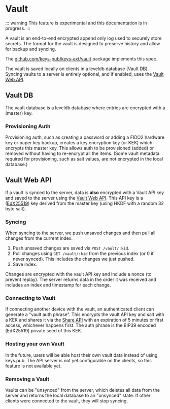 # Vault

::: warning
This feature is experimental and this documentation is in progress.
:::

A vault is an end-to-end encrypted append only log used to securely store secrets.
The format for the vault is designed to preserve history and allow for backup and syncing.

The [github.com/keys-pub/keys-ext/vault](https://pkg.go.dev/github.com/keys-pub/keys-ext/vault) package implements this spec.

The vault is saved locally on clients in a leveldb database (Vault DB).
Syncing vaults to a server is entirely optional, and if enabled, uses the [Vault Web API](/docs/restapi/vault.md).

## Vault DB

The vault database is a leveldb database where entries are encrypted with a (master) key.

### Provisioning Auth

Provisioning auth, such as creating a password or adding a FIDO2 hardware key or paper key backup, creates a key encryption key (or KEK) which encrypts this master key.
This allows auth to be provisioned (added) or removed without having to re-encrypt all the items.
(Some vault metadata required for provisioning, such as salt values, are not encrypted in the local database.)

## Vault Web API

If a vault is synced to the server, data is **also** encrypted with a Vault API key and saved to the server using the [Vault Web API](/docs/restapi/vault.md).
This API key is a ([EdX25519](/docs/specs/keys.md)) key derived from the master key (using HKDF with a random 32 byte salt).

### Syncing

When syncing to the server, we push unsaved changes and then pull all changes from the current index.

1. Push unsaved changes are saved via `POST /vault/:kid`.
2. Pull changes using `GET /vault/:kid` from the previous index (or 0 if never synced). This includes the changes we just pushed.
3. Save index.

Changes are encrypted with the vault API key and include a nonce (to prevent replay).
The server returns data in the order it was received and includes an index and timestamp for each change.

### Connecting to Vault

If connecting another device with the vault, an authenticated client can generate a "vault auth phrase".
This encrypts the vault API key and salt with a KEK and shares it via the [Share API](/docs/restapi/share.md) with an expiration of 5 minutes or first access, whichever happens first.
The auth phrase is the BIP39 encoded (EdX25519) private seed of this KEK.

### Hosting your own Vault

In the future, users will be able host their own vault data instead of using keys.pub.
The API server is not yet configurable on the clients, so this feature is not available yet.

### Removing a Vault

Vaults can be "unsynced" from the server, which deletes all data from the server and returns the local database to an "unsynced" state.
If other clients were connected to the vault, they will stop syncing.
